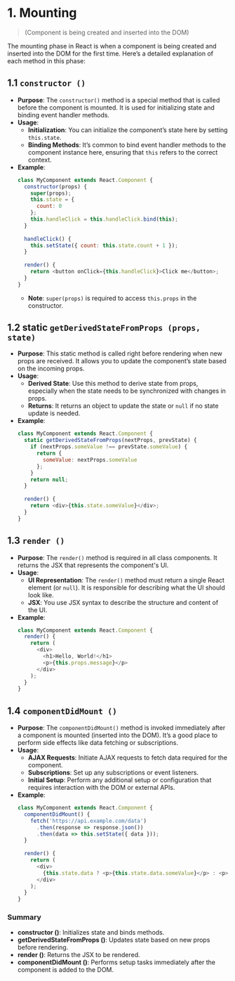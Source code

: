 # 1. Mounting
> (Component is being created and inserted into the DOM)

The mounting phase in React is when a component is being created and inserted into the DOM for the first time. Here’s a detailed explanation of each method in this phase:

## 1.1 `constructor ()`

- **Purpose**: The `constructor()` method is a special method that is called before the component is mounted. It is used for initializing state and binding event handler methods.
- **Usage**:
  - **Initialization**: You can initialize the component’s state here by setting `this.state`.
  - **Binding Methods**: It’s common to bind event handler methods to the component instance here, ensuring that `this` refers to the correct context.
- **Example**:
  ```javascript
  class MyComponent extends React.Component {
    constructor(props) {
      super(props);
      this.state = {
        count: 0
      };
      this.handleClick = this.handleClick.bind(this);
    }
    
    handleClick() {
      this.setState({ count: this.state.count + 1 });
    }
    
    render() {
      return <button onClick={this.handleClick}>Click me</button>;
    }
  }
  ```
  - **Note**: `super(props)` is required to access `this.props` in the constructor.

## 1.2 static `getDerivedStateFromProps (props, state)`

- **Purpose**: This static method is called right before rendering when new props are received. It allows you to update the component’s state based on the incoming props.
- **Usage**:
  - **Derived State**: Use this method to derive state from props, especially when the state needs to be synchronized with changes in props.
  - **Returns**: It returns an object to update the state or `null` if no state update is needed.
- **Example**:
  ```javascript
  class MyComponent extends React.Component {
    static getDerivedStateFromProps(nextProps, prevState) {
      if (nextProps.someValue !== prevState.someValue) {
        return {
          someValue: nextProps.someValue
        };
      }
      return null;
    }
    
    render() {
      return <div>{this.state.someValue}</div>;
    }
  }
  ```

## 1.3 `render () `

- **Purpose**: The `render()` method is required in all class components. It returns the JSX that represents the component's UI.
- **Usage**:
  - **UI Representation**: The `render()` method must return a single React element (or `null`). It is responsible for describing what the UI should look like.
  - **JSX**: You use JSX syntax to describe the structure and content of the UI.
- **Example**:
  ```javascript
  class MyComponent extends React.Component {
    render() {
      return (
        <div>
          <h1>Hello, World!</h1>
          <p>{this.props.message}</p>
        </div>
      );
    }
  }
  ```

## 1.4 `componentDidMount ()`

- **Purpose**: The `componentDidMount()` method is invoked immediately after a component is mounted (inserted into the DOM). It’s a good place to perform side effects like data fetching or subscriptions.
- **Usage**:
  - **AJAX Requests**: Initiate AJAX requests to fetch data required for the component.
  - **Subscriptions**: Set up any subscriptions or event listeners.
  - **Initial Setup**: Perform any additional setup or configuration that requires interaction with the DOM or external APIs.
- **Example**:
  ```javascript
  class MyComponent extends React.Component {
    componentDidMount() {
      fetch('https://api.example.com/data')
        .then(response => response.json())
        .then(data => this.setState({ data }));
    }
    
    render() {
      return (
        <div>
          {this.state.data ? <p>{this.state.data.someValue}</p> : <p>Loading...</p>}
        </div>
      );
    }
  }
  ```

### Summary

- **constructor ()**: Initializes state and binds methods.
- **getDerivedStateFromProps ()**: Updates state based on new props before rendering.
- **render ()**: Returns the JSX to be rendered.
- **componentDidMount ()**: Performs setup tasks immediately after the component is added to the DOM.